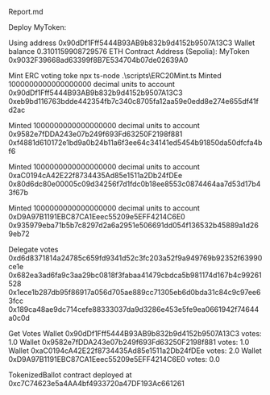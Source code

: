 Report.md

Deploy MyToken:

Using address 0x90dDf1Fff5444B93AB9b832b9d4152b9507A13C3
Wallet balance 0.3101159908729576 ETH
Contract Address (Sepolia): MyToken 0x9032F39668ad63399f8B7E534704b07de02639A0

Mint ERC voting toke npx ts-node .\scripts\ERC20Mint.ts
Minted 1000000000000000000 decimal units to account 0x90dDf1Fff5444B93AB9b832b9d4152b9507A13C3
0xeb9bd116763bdde442354fb7c340c8705fa12aa59e0edd8e274e655df41fd2ac

Minted 1000000000000000000 decimal units to account 0x9582e7fDDA243e07b249f693Fd63250F2198f881
0xf4881d610172e1bd9a0b24b11a6f3ee64c34141ed5454b91850da50dfcfa4bf6

Minted 1000000000000000000 decimal units to account 0xaC0194cA42E22f8734435Ad85e1511a2Db24fDEe
0x80d6dc80e00005c09d34256f7d1fdc0b18ee8553c0874464aa7d53d17b43f67b

Minted 1000000000000000000 decimal units to account 0xD9A97B1191EBC87CA1Eeec55209e5EFF4214C6E0
0x935979eba71b5b7c8297d2a6a2951e506691dd054f136532b45889a1d269eb72

Delegate votes
0xd6d8371814a24785c659fd9341d52c3fc203a52f9a949769b92352f63990ce1e
0x682ea3ad6fa9c3aa29bc0818f3fabaa41479cbdca5b981174d167b4c99261528
0x1ece1b287db95f86917a056d705ae889cc71305eb6d0bda31c84c9c97ee63fcc
0x189ca48ae9dc714cefe88333037da9d3286e453e5fe9ea0661942f74644a0c0d


Get Votes
Wallet 0x90dDf1Fff5444B93AB9b832b9d4152b9507A13C3 votes: 1.0
Wallet 0x9582e7fDDA243e07b249f693Fd63250F2198f881 votes: 1.0
Wallet 0xaC0194cA42E22f8734435Ad85e1511a2Db24fDEe votes: 2.0
Wallet 0xD9A97B1191EBC87CA1Eeec55209e5EFF4214C6E0 votes: 0.0


TokenizedBallot contract deployed at 0xc7C74623e5a4AA4bf4933720a47DF193Ac661261
